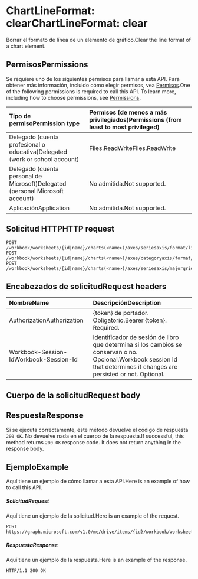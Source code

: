 # <a name="chartlineformat-clear"></a><span data-ttu-id="c09db-101">ChartLineFormat: clear</span><span class="sxs-lookup"><span data-stu-id="c09db-101">ChartLineFormat: clear</span></span>

<span data-ttu-id="c09db-102">Borrar el formato de línea de un elemento de gráfico.</span><span class="sxs-lookup"><span data-stu-id="c09db-102">Clear the line format of a chart element.</span></span>
## <a name="permissions"></a><span data-ttu-id="c09db-103">Permisos</span><span class="sxs-lookup"><span data-stu-id="c09db-103">Permissions</span></span>
<span data-ttu-id="c09db-p101">Se requiere uno de los siguientes permisos para llamar a esta API. Para obtener más información, incluido cómo elegir permisos, vea [Permisos](../../../concepts/permissions_reference.md).</span><span class="sxs-lookup"><span data-stu-id="c09db-p101">One of the following permissions is required to call this API. To learn more, including how to choose permissions, see [Permissions](../../../concepts/permissions_reference.md).</span></span>

|<span data-ttu-id="c09db-106">Tipo de permiso</span><span class="sxs-lookup"><span data-stu-id="c09db-106">Permission type</span></span>      | <span data-ttu-id="c09db-107">Permisos (de menos a más privilegiados)</span><span class="sxs-lookup"><span data-stu-id="c09db-107">Permissions (from least to most privileged)</span></span>              |
|:--------------------|:---------------------------------------------------------|
|<span data-ttu-id="c09db-108">Delegado (cuenta profesional o educativa)</span><span class="sxs-lookup"><span data-stu-id="c09db-108">Delegated (work or school account)</span></span> | <span data-ttu-id="c09db-109">Files.ReadWrite</span><span class="sxs-lookup"><span data-stu-id="c09db-109">Files.ReadWrite</span></span>    |
|<span data-ttu-id="c09db-110">Delegado (cuenta personal de Microsoft)</span><span class="sxs-lookup"><span data-stu-id="c09db-110">Delegated (personal Microsoft account)</span></span> | <span data-ttu-id="c09db-111">No admitida.</span><span class="sxs-lookup"><span data-stu-id="c09db-111">Not supported.</span></span>    |
|<span data-ttu-id="c09db-112">Aplicación</span><span class="sxs-lookup"><span data-stu-id="c09db-112">Application</span></span> | <span data-ttu-id="c09db-113">No admitida.</span><span class="sxs-lookup"><span data-stu-id="c09db-113">Not supported.</span></span> |

## <a name="http-request"></a><span data-ttu-id="c09db-114">Solicitud HTTP</span><span class="sxs-lookup"><span data-stu-id="c09db-114">HTTP request</span></span>
<!-- { "blockType": "ignored" } -->
```http
POST /workbook/worksheets/{id|name}/charts(<name>)/axes/seriesaxis/format/line/clear
POST /workbook/worksheets/{id|name}/charts(<name>)/axes/categoryaxis/format/line/clear
POST /workbook/worksheets/{id|name}/charts(<name>)/axes/seriesaxis/majorgridlines/format/line/clear

```
## <a name="request-headers"></a><span data-ttu-id="c09db-115">Encabezados de solicitud</span><span class="sxs-lookup"><span data-stu-id="c09db-115">Request headers</span></span>
| <span data-ttu-id="c09db-116">Nombre</span><span class="sxs-lookup"><span data-stu-id="c09db-116">Name</span></span>       | <span data-ttu-id="c09db-117">Descripción</span><span class="sxs-lookup"><span data-stu-id="c09db-117">Description</span></span>|
|:---------------|:----------|
| <span data-ttu-id="c09db-118">Authorization</span><span class="sxs-lookup"><span data-stu-id="c09db-118">Authorization</span></span>  | <span data-ttu-id="c09db-p102">{token} de portador. Obligatorio.</span><span class="sxs-lookup"><span data-stu-id="c09db-p102">Bearer {token}. Required.</span></span> |
| <span data-ttu-id="c09db-121">Workbook-Session-Id</span><span class="sxs-lookup"><span data-stu-id="c09db-121">Workbook-Session-Id</span></span>  | <span data-ttu-id="c09db-p103">Identificador de sesión de libro que determina si los cambios se conservan o no. Opcional.</span><span class="sxs-lookup"><span data-stu-id="c09db-p103">Workbook session Id that determines if changes are persisted or not. Optional.</span></span>|

## <a name="request-body"></a><span data-ttu-id="c09db-124">Cuerpo de la solicitud</span><span class="sxs-lookup"><span data-stu-id="c09db-124">Request body</span></span>

## <a name="response"></a><span data-ttu-id="c09db-125">Respuesta</span><span class="sxs-lookup"><span data-stu-id="c09db-125">Response</span></span>

<span data-ttu-id="c09db-p104">Si se ejecuta correctamente, este método devuelve el código de respuesta `200 OK`. No devuelve nada en el cuerpo de la respuesta.</span><span class="sxs-lookup"><span data-stu-id="c09db-p104">If successful, this method returns `200 OK` response code. It does not return anything in the response body.</span></span>

## <a name="example"></a><span data-ttu-id="c09db-128">Ejemplo</span><span class="sxs-lookup"><span data-stu-id="c09db-128">Example</span></span>
<span data-ttu-id="c09db-129">Aquí tiene un ejemplo de cómo llamar a esta API.</span><span class="sxs-lookup"><span data-stu-id="c09db-129">Here is an example of how to call this API.</span></span>
##### <a name="request"></a><span data-ttu-id="c09db-130">Solicitud</span><span class="sxs-lookup"><span data-stu-id="c09db-130">Request</span></span>
<span data-ttu-id="c09db-131">Aquí tiene un ejemplo de la solicitud.</span><span class="sxs-lookup"><span data-stu-id="c09db-131">Here is an example of the request.</span></span>
<!-- {
  "blockType": "request",
  "name": "chartlineformat_clear"
}-->
```http
POST https://graph.microsoft.com/v1.0/me/drive/items/{id}/workbook/worksheets/{id|name}/charts(<name>)/axes/seriesaxis/format/line/clear
```

##### <a name="response"></a><span data-ttu-id="c09db-132">Respuesta</span><span class="sxs-lookup"><span data-stu-id="c09db-132">Response</span></span>
<span data-ttu-id="c09db-133">Aquí tiene un ejemplo de la respuesta.</span><span class="sxs-lookup"><span data-stu-id="c09db-133">Here is an example of the response.</span></span> 
<!-- {
  "blockType": "response",
  "truncated": true,
  "@odata.type": "microsoft.graph.none"
} -->
```http
HTTP/1.1 200 OK
```

<!-- uuid: 8fcb5dbc-d5aa-4681-8e31-b001d5168d79
2015-10-25 14:57:30 UTC -->
<!-- {
  "type": "#page.annotation",
  "description": "ChartLineFormat: clear",
  "keywords": "",
  "section": "documentation",
  "tocPath": ""
}-->